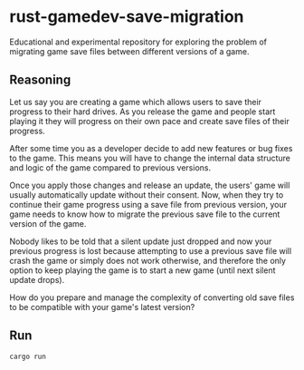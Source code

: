 # rust-gamedev-save-migration

Educational and experimental repository for exploring the problem of migrating game save files between different
versions of a game.

## Reasoning

Let us say you are creating a game which allows users to save their progress to their hard drives.
As you release the game and people start playing it they will progress on their own pace and create save files of their
progress.

After some time you as a developer decide to add new features or bug fixes to the game.
This means you will have to change the internal data structure and logic of the game compared to previous versions.

Once you apply those changes and release an update, the users' game will usually automatically update without their
consent.
Now, when they try to continue their game progress using a save file from previous version, your game needs to know how
to
migrate the
previous save file to the current version of the game. 

Nobody likes to be told that a silent update just dropped
and
now your previous progress is lost because attempting to use a previous save file will crash the game or simply does not work
otherwise, and therefore the only option to keep playing the game is to start a
new game (until next silent update drops).

How do you prepare and manage the complexity of converting old save files to be compatible with your game's latest
version?

## Run

`cargo run`